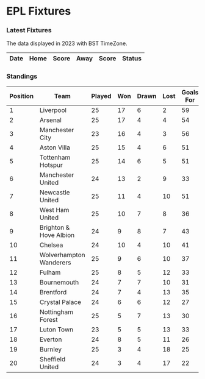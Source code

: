# EPL Fixtures

### Latest Fixtures

The data displayed in 2023 with BST TimeZone.

<!-- START_TABLE -->
| Date | Home | Score | Away | Score | Status |
|-------------|--------|--------------|--------|--------------|--------|
<!-- END_TABLE -->

### Standings

<!-- START_STANDINGS -->
| Position | Team | Played | Won | Drawn | Lost | Goals For | Goals Against | Goal Difference | Points |
|----------|------|--------|-----|-------|------|-----------|---------------|-----------------|--------|
| 1 | Liverpool | 25 | 17 | 6 | 2 | 59 | 24 | 35 | 57 |
| 2 | Arsenal | 25 | 17 | 4 | 4 | 54 | 22 | 32 | 55 |
| 3 | Manchester City | 23 | 16 | 4 | 3 | 56 | 25 | 31 | 52 |
| 4 | Aston Villa | 25 | 15 | 4 | 6 | 51 | 32 | 19 | 49 |
| 5 | Tottenham Hotspur | 25 | 14 | 6 | 5 | 51 | 36 | 15 | 48 |
| 6 | Manchester United | 24 | 13 | 2 | 9 | 33 | 33 | 0 | 41 |
| 7 | Newcastle United | 25 | 11 | 4 | 10 | 51 | 39 | 12 | 37 |
| 8 | West Ham United | 25 | 10 | 7 | 8 | 36 | 42 | -6 | 37 |
| 9 | Brighton & Hove Albion | 24 | 9 | 8 | 7 | 43 | 40 | 3 | 35 |
| 10 | Chelsea | 24 | 10 | 4 | 10 | 41 | 40 | 1 | 34 |
| 11 | Wolverhampton Wanderers | 25 | 9 | 6 | 10 | 37 | 39 | -2 | 33 |
| 12 | Fulham | 25 | 8 | 5 | 12 | 33 | 40 | -7 | 29 |
| 13 | Bournemouth | 24 | 7 | 7 | 10 | 31 | 44 | -13 | 28 |
| 14 | Brentford | 24 | 7 | 4 | 13 | 35 | 43 | -8 | 25 |
| 15 | Crystal Palace | 24 | 6 | 6 | 12 | 27 | 43 | -16 | 24 |
| 16 | Nottingham Forest | 25 | 5 | 7 | 13 | 30 | 44 | -14 | 22 |
| 17 | Luton Town | 23 | 5 | 5 | 13 | 33 | 45 | -12 | 20 |
| 18 | Everton | 24 | 8 | 5 | 11 | 26 | 32 | -6 | 19 |
| 19 | Burnley | 25 | 3 | 4 | 18 | 25 | 51 | -26 | 13 |
| 20 | Sheffield United | 24 | 3 | 4 | 17 | 22 | 60 | -38 | 13 |
<!-- END_STANDINGS -->
